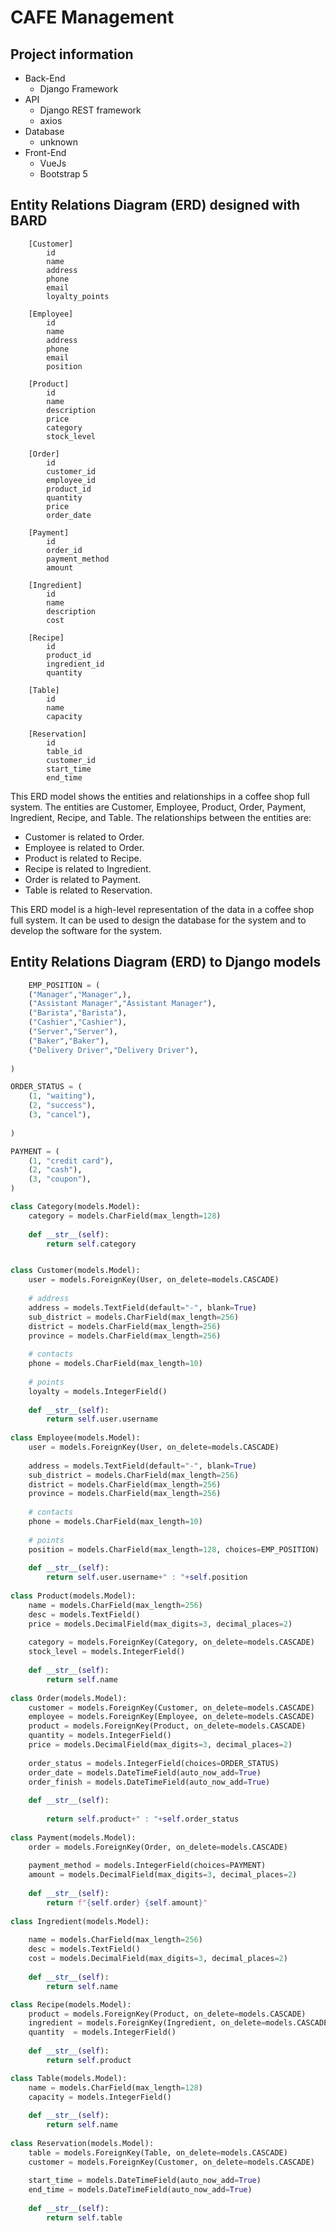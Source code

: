 # CAFE Management

## Project information
- Back-End 
  - Django Framework
- API 
  - Django REST framework
  - axios
- Database 
  - unknown
- Front-End
  - VueJs
  - Bootstrap 5


## Entity Relations Diagram (ERD) designed with BARD
``` diagram
    [Customer]
        id
        name
        address
        phone
        email
        loyalty_points

    [Employee]
        id
        name
        address
        phone
        email
        position

    [Product]
        id
        name
        description
        price
        category
        stock_level

    [Order]
        id
        customer_id
        employee_id
        product_id
        quantity
        price
        order_date

    [Payment]
        id
        order_id
        payment_method
        amount

    [Ingredient]
        id
        name
        description
        cost

    [Recipe]
        id
        product_id
        ingredient_id
        quantity

    [Table]
        id
        name
        capacity

    [Reservation]
        id
        table_id
        customer_id
        start_time
        end_time
```

This ERD model shows the entities and relationships in a coffee shop full system. The entities are Customer, Employee, Product, Order, Payment, Ingredient, Recipe, and Table. The relationships between the entities are:

- Customer is related to Order.
- Employee is related to Order.
- Product is related to Recipe.
- Recipe is related to Ingredient.
- Order is related to Payment.
- Table is related to Reservation.

This ERD model is a high-level representation of the data in a coffee shop full system. It can be used to design the database for the system and to develop the software for the system.

## Entity Relations Diagram (ERD) to Django models

```python 
    EMP_POSITION = (
    ("Manager","Manager",),
    ("Assistant Manager","Assistant Manager"),
    ("Barista","Barista"),
    ("Cashier","Cashier"),
    ("Server","Server"),
    ("Baker","Baker"),
    ("Delivery Driver","Delivery Driver"),
    
)

ORDER_STATUS = (
    (1, "waiting"),
    (2, "success"),
    (3, "cancel"),
    
)

PAYMENT = (
    (1, "credit card"),
    (2, "cash"),
    (3, "coupon"),
)

class Category(models.Model):
    category = models.CharField(max_length=128)
    
    def __str__(self):
        return self.category


class Customer(models.Model):
    user = models.ForeignKey(User, on_delete=models.CASCADE)
    
    # address
    address = models.TextField(default="-", blank=True)
    sub_district = models.CharField(max_length=256)
    district = models.CharField(max_length=256)
    province = models.CharField(max_length=256)
    
    # contacts 
    phone = models.CharField(max_length=10)
    
    # points
    loyalty = models.IntegerField()
    
    def __str__(self):
        return self.user.username
    
class Employee(models.Model):
    user = models.ForeignKey(User, on_delete=models.CASCADE)
    
    address = models.TextField(default="-", blank=True)
    sub_district = models.CharField(max_length=256)
    district = models.CharField(max_length=256)
    province = models.CharField(max_length=256)
    
    # contacts 
    phone = models.CharField(max_length=10)
    
    # points
    position = models.CharField(max_length=128, choices=EMP_POSITION)
    
    def __str__(self):
        return self.user.username+" : "+self.position
    
class Product(models.Model):
    name = models.CharField(max_length=256)
    desc = models.TextField()
    price = models.DecimalField(max_digits=3, decimal_places=2)
    
    category = models.ForeignKey(Category, on_delete=models.CASCADE)
    stock_level = models.IntegerField()
    
    def __str__(self):
        return self.name
    
class Order(models.Model):
    customer = models.ForeignKey(Customer, on_delete=models.CASCADE)
    employee = models.ForeignKey(Employee, on_delete=models.CASCADE)
    product = models.ForeignKey(Product, on_delete=models.CASCADE)
    quantity = models.IntegerField()
    price = models.DecimalField(max_digits=3, decimal_places=2)
    
    order_status = models.IntegerField(choices=ORDER_STATUS)
    order_date = models.DateTimeField(auto_now_add=True)
    order_finish = models.DateTimeField(auto_now_add=True)
    
    def __str__(self):
        
        return self.product+" : "+self.order_status
    
class Payment(models.Model):
    order = models.ForeignKey(Order, on_delete=models.CASCADE)
    
    payment_method = models.IntegerField(choices=PAYMENT)
    amount = models.DecimalField(max_digits=3, decimal_places=2)
    
    def __str__(self):
        return f"{self.order} {self.amount}"
    
class Ingredient(models.Model):
    
    name = models.CharField(max_length=256)
    desc = models.TextField()
    cost = models.DecimalField(max_digits=3, decimal_places=2)
    
    def __str__(self):
        return self.name

class Recipe(models.Model):
    product = models.ForeignKey(Product, on_delete=models.CASCADE)
    ingredient = models.ForeignKey(Ingredient, on_delete=models.CASCADE)
    quantity  = models.IntegerField()
    
    def __str__(self):
        return self.product

class Table(models.Model):
    name = models.CharField(max_length=128)
    capacity = models.IntegerField()
    
    def __str__(self):
        return self.name
    
class Reservation(models.Model):
    table = models.ForeignKey(Table, on_delete=models.CASCADE)
    customer = models.ForeignKey(Customer, on_delete=models.CASCADE)
    
    start_time = models.DateTimeField(auto_now_add=True)
    end_time = models.DateTimeField(auto_now_add=True)
    
    def __str__(self):
        return self.table
    

```